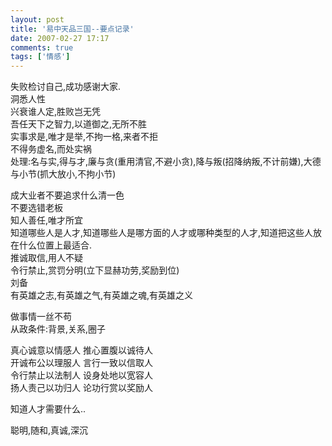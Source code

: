 ```yaml
---
layout: post
title: '易中天品三国--要点记录'
date: 2007-02-27 17:17
comments: true
tags: ['情感']
---
```


失败检讨自己,成功感谢大家.  
洞悉人性  
兴衰谁人定,胜败岂无凭  
吾任天下之智力,以道御之,无所不胜  
实事求是,唯才是举,不拘一格,来者不拒  
不得务虚名,而处实祸  
处理:名与实,得与才,廉与贪(重用清官,不避小贪),降与叛(招降纳叛,不计前嫌),大德与小节(抓大放小,不拘小节)

成大业者不要追求什么清一色  
不要选错老板  
知人善任,唯才所宜  
知道哪些人是人才,知道哪些人是哪方面的人才或哪种类型的人才,知道把这些人放在什么位置上最适合.  
推诚取信,用人不疑  
令行禁止,赏罚分明(立下显赫功劳,奖励到位)  
刘备  
有英雄之志,有英雄之气,有英雄之魂,有英雄之义

做事情一丝不苟  
从政条件:背景,关系,圈子

真心诚意以情感人 推心置腹以诚待人  
开诚布公以理服人 言行一致以信取人  
令行禁止以法制人 设身处地以宽容人  
扬人责己以功归人 论功行赏以奖励人

知道人才需要什么..

聪明,随和,真诚,深沉  

